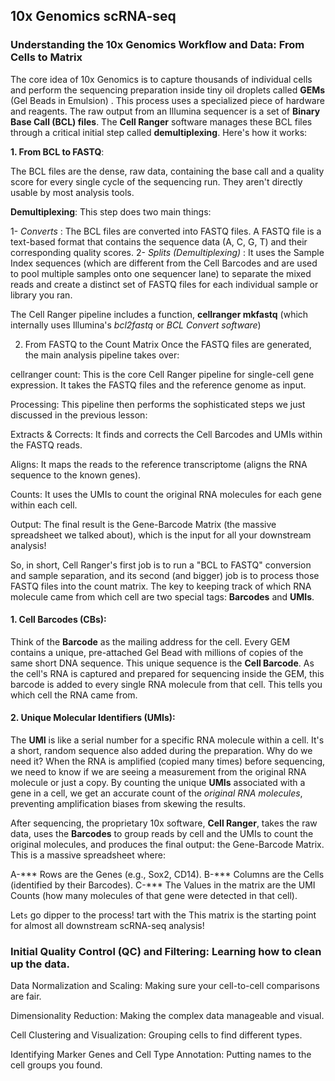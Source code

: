 
## 10x Genomics scRNA-seq ##

### Understanding the 10x Genomics Workflow and Data: From Cells to Matrix

The core idea of 10x Genomics is to capture thousands of individual cells and perform the sequencing preparation inside tiny oil droplets called **GEMs** (Gel Beads in Emulsion) . This process uses a specialized piece of hardware and reagents.
The raw output from an Illumina sequencer is a set of **Binary Base Call (BCL) files**. The **Cell Ranger** software manages these BCL files through a critical initial step called **demultiplexing**. Here's how it works:

**1. From BCL to FASTQ**:

The BCL files are the dense, raw data, containing the base call and a quality score for every single cycle of the sequencing run. They aren't directly usable by most analysis tools. 



**Demultiplexing**: This step does two main things:

1- *Converts* : The BCL files are converted into FASTQ files. A FASTQ file is a text-based format that contains the sequence data (A, C, G, T) and their corresponding quality scores.
2- *Splits (Demultiplexing)* : It uses the Sample Index sequences (which are different from the Cell Barcodes and are used to pool multiple samples onto one sequencer lane) to separate the mixed reads and create a distinct set of FASTQ files for each individual sample or library you ran.

The Cell Ranger pipeline includes a function, **cellranger mkfastq** (which internally uses Illumina's *bcl2fastq* or *BCL Convert software*)

2. From FASTQ to the Count Matrix
Once the FASTQ files are generated, the main analysis pipeline takes over:

cellranger count: This is the core Cell Ranger pipeline for single-cell gene expression. It takes the FASTQ files and the reference genome as input.


Processing: This pipeline then performs the sophisticated steps we just discussed in the previous lesson:

Extracts & Corrects: It finds and corrects the Cell Barcodes and UMIs within the FASTQ reads.

Aligns: It maps the reads to the reference transcriptome (aligns the RNA sequence to the known genes).

Counts: It uses the UMIs to count the original RNA molecules for each gene within each cell.

Output: The final result is the Gene-Barcode Matrix (the massive spreadsheet we talked about), which is the input for all your downstream analysis!

So, in short, Cell Ranger's first job is to run a "BCL to FASTQ" conversion and sample separation, and its second (and bigger) job is to process those FASTQ files into the count matrix.
The key to keeping track of which RNA molecule came from which cell are two special tags: **Barcodes** and **UMIs**.

#### 1. Cell Barcodes (CBs): 
Think of the **Barcode** as the mailing address for the cell. Every GEM contains a unique, pre-attached Gel Bead with millions of copies of the same short DNA sequence. This unique sequence is the **Cell Barcode**. As the cell's RNA is captured and prepared for sequencing inside the GEM, this barcode is added to every single RNA molecule from that cell. This tells you which cell the RNA came from.

#### 2. Unique Molecular Identifiers (UMIs): 
The **UMI** is like a serial number for a specific RNA molecule within a cell. It's a short, random sequence also added during the preparation. Why do we need it? When the RNA is amplified (copied many times) before sequencing, we need to know if we are seeing a measurement from the original RNA molecule or just a copy. By counting the unique **UMIs** associated with a gene in a cell, we get an accurate count of the *original RNA molecules*, preventing amplification biases from skewing the results.

After sequencing, the proprietary 10x software, **Cell Ranger**, takes the raw data, uses the **Barcodes** to group reads by cell and the UMIs to count the original molecules, and produces the final output: the Gene-Barcode Matrix. This is a massive spreadsheet where:

A-*** Rows are the Genes (e.g., Sox2, CD14).
B-*** Columns are the Cells (identified by their Barcodes).
C-*** The Values in the matrix are the UMI Counts (how many molecules of that gene were detected in that cell).

Let`s` go dipper to the process!  tart with the 
This matrix is the starting point for almost all downstream scRNA-seq analysis!


### Initial Quality Control (QC) and Filtering: Learning how to clean up the data.

Data Normalization and Scaling: Making sure your cell-to-cell comparisons are fair.

Dimensionality Reduction: Making the complex data manageable and visual.

Cell Clustering and Visualization: Grouping cells to find different types.

Identifying Marker Genes and Cell Type Annotation: Putting names to the cell groups you found.